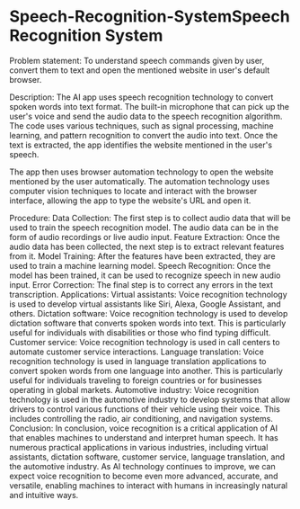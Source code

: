 # Speech-Recognition-SystemSpeech Recognition System
Problem statement:
To understand speech commands given by user, convert them to text and open the mentioned website in user's default browser.

Description:
The AI app uses speech recognition technology to convert spoken words into text format. The built-in microphone that can pick up the user's voice and send the audio data to the speech recognition algorithm. The code uses various techniques, such as signal processing, machine learning, and pattern recognition to convert the audio into text. Once the text is extracted, the app identifies the website mentioned in the user's speech.

The app then uses browser automation technology to open the website mentioned by the user automatically. The automation technology uses computer vision techniques to locate and interact with the browser interface, allowing the app to type the website's URL and open it.

Procedure:
Data Collection: The first step is to collect audio data that will be used to train the speech recognition model. The audio data can be in the form of audio recordings or live audio input.
Feature Extraction: Once the audio data has been collected, the next step is to extract relevant features from it.
Model Training: After the features have been extracted, they are used to train a machine learning model.
Speech Recognition: Once the model has been trained, it can be used to recognize speech in new audio input.
Error Correction: The final step is to correct any errors in the text transcription.
Applications:
Virtual assistants: Voice recognition technology is used to develop virtual assistants like Siri, Alexa, Google Assistant, and others.
Dictation software: Voice recognition technology is used to develop dictation software that converts spoken words into text. This is particularly useful for individuals with disabilities or those who find typing difficult.
Customer service: Voice recognition technology is used in call centers to automate customer service interactions.
Language translation: Voice recognition technology is used in language translation applications to convert spoken words from one language into another. This is particularly useful for individuals traveling to foreign countries or for businesses operating in global markets.
Automotive industry: Voice recognition technology is used in the automotive industry to develop systems that allow drivers to control various functions of their vehicle using their voice. This includes controlling the radio, air conditioning, and navigation systems.
Conclusion:
In conclusion, voice recognition is a critical application of AI that enables machines to understand and interpret human speech. It has numerous practical applications in various industries, including virtual assistants, dictation software, customer service, language translation, and the automotive industry. As AI technology continues to improve, we can expect voice recognition to become even more advanced, accurate, and versatile, enabling machines to interact with humans in increasingly natural and intuitive ways.
